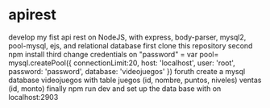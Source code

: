 # apirest
develop my fist api rest  on NodeJS, with express, body-parser, mysql2, pool-mysql, ejs, and relational database
first clone this repository
second npm install
third change credentials on "password" = 
          var pool= mysql.createPool({
            connectionLimit:20,
            host: 'localhost',
              user: 'root',
              password: 'password',
              database: 'videojuegos'
          })
foruth create a mysql database videojuegos with table juegos (id, nombre, puntos, niveles) ventas (id, monto)
finally npm run dev and set up the data base with on localhost:2903
